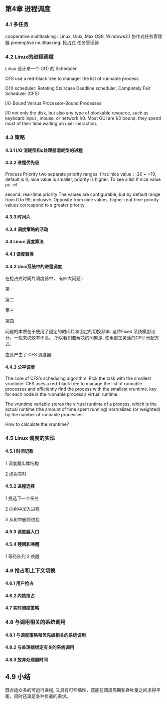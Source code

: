 ## 第4章 进程调度
### 4.1 多任务
cooperative multitasking : Linux, Unix, Max OS9, Windows3.1 协作式任务管理器
preemptive multitasking: 抢占式 任务管理器

### 4.2 Linux的进程调度
Linux 设计来一个 O(1) 的 Scheduler

CFS use a red-black tree to manager the list of runnable process.

O(1) scheduler: Rotating Staircase Deadline scheduler, Completely Fair Scheduler (CFS)

I/0-Bound Versus Processor-Bound Processes

I/0 not only the disk, but also any type of blockable resource, such as keyboard input , mouse, or network I/0. Most GUI are I/0 bound, they spend most of their time waiting on user ineraction.

### 4.3 策略
#### 4.3.1 I/O 消耗型和c处理器消耗型的进程
#### 4.3.2 进程优先级
Process Priority
two separate priority ranges:
first:
nice value : -20 ~ +19, default is 0, nice value is smaller, priority is higher. To see a list if nice value ps -el

second:
real-time priority The values are configurable, but by default range from 0 to 99, inclusive. Opposite from nice values, higher real-time priority values correspond to a greater priority

#### 4.3.3 时间片
#### 4.3.4 调度策略的活动
#### 4.4 Linux 调度算法
#### 4.4.1 调度器类
#### 4.4.2 Unix系统中的进程调度
在抢占式时间片调度器中， 有四大问题：

第一

第二

第三

第四

问题的本质在于使用了固定的时间片和固定的切换频率. 这种Fixed 系统模型设计，一般来说效率不高。
所以我们要解决的问题是, 使用更加灵活的CPU 分配方式。

由此产生了 CFS 调度器.

#### 4.4.3 公平调度
The core of CFS’s scheduling algorithm: Pick the task with the smallest vruntime.
CFS uses a red-black tree to manage the list of runnable processes and efficiently find the process with the smallest vruntime.
key for each node is the runnable process’s virtual runtime.

The vruntime variable stores the virtual runtime of a process, which is the actual runtime (the amount of time spent running) normalized (or weighted) by the number of runnable processes.

How to calculate the vruntime?

### 4.5 Linux 调度的实现
#### 4.5.1 时间记账
1 调度器实体结构

2 虚拟实时

#### 4.5.2 进程选择
1 挑选下一个任务

2 向树中加入进程

3 从树中删除进程

#### 4.5.3 调度器入口
#### 4.5.4 睡眠和唤醒
1 等待队列
2 唤醒

### 4.6 抢占和上下文切换
#### 4.6.1 用户抢占
#### 4.6.2 内核抢占
#### 4.7 实时调度策略
### 4.8 与调用相关的系统调用
#### 4.8.1 与调度策略和优先级相关的系统调用
#### 4.8.2 与处理器绑定有关的系统调用
#### 4.8.3 放弃处理器时间
## 4.9 小结
既合适众多的可运行进程, 又具有可伸缩性，还能在调度周期和吞吐量之间求得平衡，同时还满足各种负载的需求。
